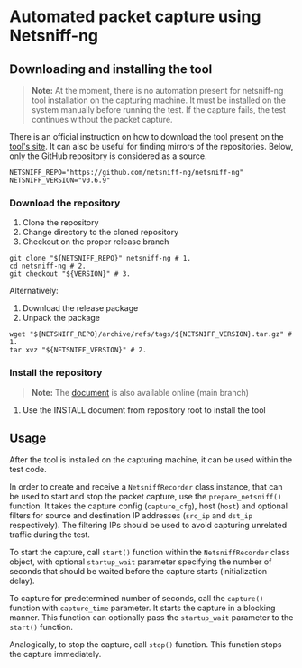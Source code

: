 # Automated packet capture using Netsniff-ng

## Downloading and installing the tool

> **Note:** At the moment, there is no automation present for netsniff-ng tool installation on the capturing machine. It must be installed on the system manually before running the test. If the capture fails, the test continues without the packet capture.

There is an official instruction on how to download the tool present on the [tool's site](http://netsniff-ng.org/). It can also be useful for finding mirrors of the repositories. Below, only the GitHub repository is considered as a source.

```shell
NETSNIFF_REPO="https://github.com/netsniff-ng/netsniff-ng"
NETSNIFF_VERSION="v0.6.9"
```

### Download the repository

1. Clone the repository
2. Change directory to the cloned repository
3. Checkout on the proper release branch

```shell
git clone "${NETSNIFF_REPO}" netsniff-ng # 1.
cd netsniff-ng # 2.
git checkout "${VERSION}" # 3.
```

Alternatively:

1. Download the release package
2. Unpack the package

```shell
wget "${NETSNIFF_REPO}/archive/refs/tags/${NETSNIFF_VERSION}.tar.gz" # 1.
tar xvz "${NETSNIFF_VERSION}" # 2.
```

### Install the repository

> **Note:** The [document](https://github.com/netsniff-ng/netsniff-ng/blob/main/INSTALL) is also available online (main branch)

1. Use the INSTALL document from repository root to install the tool


## Usage

After the tool is installed on the capturing machine, it can be used within the test code.

In order to create and receive a `NetsniffRecorder` class instance, that can be used to start and stop the packet capture,
use the `prepare_netsniff()` function. It takes the capture config (`capture_cfg`), host (`host`) and optional filters for source
and destination IP addresses (`src_ip` and `dst_ip` respectively). The filtering IPs should be used to avoid capturing unrelated traffic during the test.

To start the capture, call `start()` function within the `NetsniffRecorder` class object, with optional `startup_wait` parameter specifying the number of seconds that should be waited before the capture starts (initialization delay).

To capture for predetermined number of seconds, call the `capture()` function with `capture_time` parameter. It starts the capture in a blocking manner. This function can optionally pass the `startup_wait` parameter to the `start()` function.

Analogically, to stop the capture, call `stop()` function. This function stops the capture immediately.
